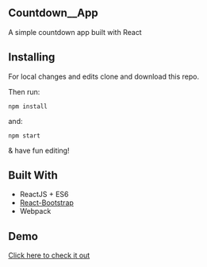 ## Countdown__App
A simple countdown app built with React

## Installing
For local changes and edits clone and download this repo.

Then run:

```
npm install
```

and:

```
npm start
```

& have fun editing!

## Built With
* ReactJS + ES6
* [React-Bootstrap](https://react-bootstrap.github.io/)
* Webpack

## Demo
[Click here to check it out](https://mongru.github.io/Countdown__App/)
